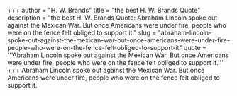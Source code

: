 +++
author = "H. W. Brands"
title = "the best H. W. Brands Quote"
description = "the best H. W. Brands Quote: Abraham Lincoln spoke out against the Mexican War. But once Americans were under fire, people who were on the fence felt obliged to support it."
slug = "abraham-lincoln-spoke-out-against-the-mexican-war-but-once-americans-were-under-fire-people-who-were-on-the-fence-felt-obliged-to-support-it"
quote = '''Abraham Lincoln spoke out against the Mexican War. But once Americans were under fire, people who were on the fence felt obliged to support it.'''
+++
Abraham Lincoln spoke out against the Mexican War. But once Americans were under fire, people who were on the fence felt obliged to support it.
